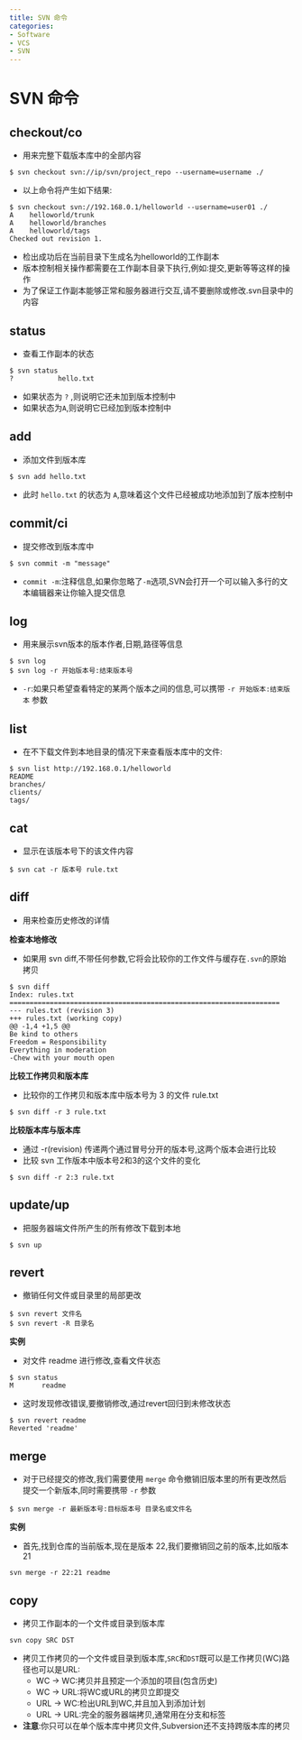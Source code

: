 ```yaml
---
title: SVN 命令
categories:
- Software
- VCS
- SVN
---
```

# SVN 命令

## checkout/co

- 用来完整下载版本库中的全部内容

```shell
$ svn checkout svn://ip/svn/project_repo --username=username ./
```

- 以上命令将产生如下结果:

```
$ svn checkout svn://192.168.0.1/helloworld --username=user01 ./
A    helloworld/trunk
A    helloworld/branches
A    helloworld/tags
Checked out revision 1.
```

- 检出成功后在当前目录下生成名为helloworld的工作副本
- 版本控制相关操作都需要在工作副本目录下执行,例如:提交,更新等等这样的操作
- 为了保证工作副本能够正常和服务器进行交互,请不要删除或修改.svn目录中的内容

## status

- 查看工作副本的状态

```
$ svn status
?			hello.txt
```

- 如果状态为 `?` ,则说明它还未加到版本控制中
- 如果状态为`A`,则说明它已经加到版本控制中

## add

- 添加文件到版本库

```
$ svn add hello.txt
```

- 此时 `hello.txt` 的状态为 `A`,意味着这个文件已经被成功地添加到了版本控制中

## commit/ci

- 提交修改到版本库中

```
$ svn commit -m "message"
```

- `commit -m`:注释信息,如果你忽略了`-m`选项,SVN会打开一个可以输入多行的文本编辑器来让你输入提交信息

## log

- 用来展示svn版本的版本作者,日期,路径等信息

```
$ svn log
$ svn log -r 开始版本号:结束版本号
```

- `-r`:如果只希望查看特定的某两个版本之间的信息,可以携带 `-r 开始版本:结束版本` 参数

## list

* 在不下载文件到本地目录的情况下来查看版本库中的文件:

```
$ svn list http://192.168.0.1/helloworld
README
branches/
clients/
tags/
```

## cat

- 显示在该版本号下的该文件内容

```
$ svn cat -r 版本号 rule.txt
```

## diff

- 用来检查历史修改的详情

**检查本地修改**

- 如果用 svn diff,不带任何参数,它将会比较你的工作文件与缓存在`.svn`的原始拷贝

```
$ svn diff
Index: rules.txt
===================================================================
--- rules.txt (revision 3)
+++ rules.txt (working copy)
@@ -1,4 +1,5 @@
Be kind to others
Freedom = Responsibility
Everything in moderation
-Chew with your mouth open
```

**比较工作拷贝和版本库**

- 比较你的工作拷贝和版本库中版本号为 3 的文件 rule.txt

```
$ svn diff -r 3 rule.txt
```

**比较版本库与版本库**

- 通过 -r(revision) 传递两个通过冒号分开的版本号,这两个版本会进行比较
- 比较 svn 工作版本中版本号2和3的这个文件的变化

```
$ svn diff -r 2:3 rule.txt
```

## update/up

- 把服务器端文件所产生的所有修改下载到本地

```
$ svn up
```

## revert

- 撤销任何文件或目录里的局部更改

```
$ svn revert 文件名
$ svn revert -R 目录名
```

**实例**

- 对文件 readme 进行修改,查看文件状态

```
$ svn status
M       readme
```

- 这时发现修改错误,要撤销修改,通过revert回归到未修改状态

```
$ svn revert readme
Reverted 'readme'
```

## merge

- 对于已经提交的修改,我们需要使用 `merge` 命令撤销旧版本里的所有更改然后提交一个新版本,同时需要携带 `-r` 参数

```
$ svn merge -r 最新版本号:目标版本号 目录名或文件名
```

**实例**

- 首先,找到仓库的当前版本,现在是版本 22,我们要撤销回之前的版本,比如版本 21

```
svn merge -r 22:21 readme
```

## copy

- 拷贝工作副本的一个文件或目录到版本库

```
svn copy SRC DST
```

- 拷贝工作拷贝的一个文件或目录到版本库,`SRC`和`DST`既可以是工作拷贝(WC)路径也可以是URL:
  - WC -> WC:拷贝并且预定一个添加的项目(包含历史)
  - WC -> URL:将WC或URL的拷贝立即提交
  - URL -> WC:检出URL到WC,并且加入到添加计划
  - URL -> URL:完全的服务器端拷贝,通常用在分支和标签
- **注意**:你只可以在单个版本库中拷贝文件,Subversion还不支持跨版本库的拷贝